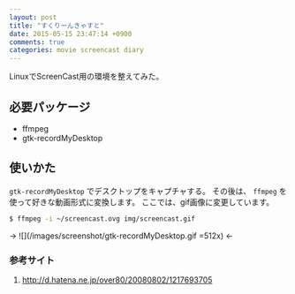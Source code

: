 ```yaml
---
layout: post
title: "すくりーんきゃすと"
date: 2015-05-15 23:47:14 +0900
comments: true
categories: movie screencast diary
---
```


LinuxでScreenCast用の環境を整えてみた。

## 必要パッケージ

* ffmpeg
* gtk-recordMyDesktop

## 使いかた

`gtk-recordMyDesktop` でデスクトップをキャプチャする。
その後は、 `ffmpeg` を使って好きな動画形式に変換します。
ここでは、gif画像に変更しています。

```sh
$ ffmpeg -i ~/screencast.ovg img/screencast.gif
```

-> ![](/images/screenshot/gtk-recordMyDesktop.gif =512x) <-

### 参考サイト
1. http://d.hatena.ne.jp/over80/20080802/1217693705
